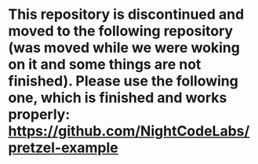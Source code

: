 # This repository is discontinued and moved to the following repository (was moved while we were woking on it and some things are not finished). Please use the following one, which is finished and works properly:  https://github.com/NightCodeLabs/pretzel-example
